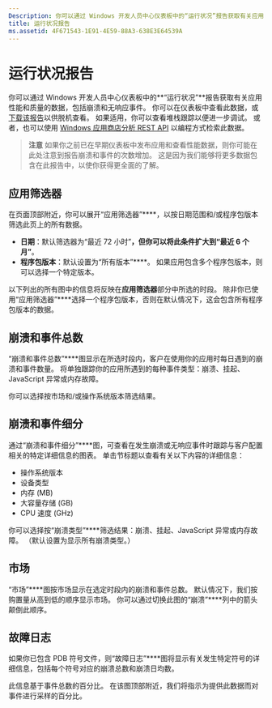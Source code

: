 ```yaml
---
Description: 你可以通过 Windows 开发人员中心仪表板中的“运行状况”报告获取有关应用性能和质量的数据，包括崩溃和无响应事件。
title: 运行状况报告
ms.assetid: 4F671543-1E91-4E59-88A3-638E3E64539A
---
```


# 运行状况报告


你可以通过 Windows 开发人员中心仪表板中的**“运行状况”**报告获取有关应用性能和质量的数据，包括崩溃和无响应事件。 你可以在仪表板中查看此数据，或[下载该报告](download-analytic-reports.md)以供脱机查看。 如果适用，你可以查看堆栈跟踪以便进一步调试。 或者，也可以使用 [Windows 应用商店分析 REST API](../monetize/access-analytics-data-using-windows-store-services.md) 以编程方式检索此数据。

> **注意** 如果你之前已在早期仪表板中发布应用和查看性能数据，则你可能在此处注意到报告崩溃和事件的次数增加。 这是因为我们能够将更多数据包含在此报告中，以使你获得更全面的了解。

## 应用筛选器


在页面顶部附近，你可以展开“应用筛选器”****，以按日期范围和/或程序包版本筛选此页上的所有数据。

-   **日期**：默认筛选器为“最近 72 小时”****，但你可以将此条件扩大到“最近 6 个月”****。
-   **程序包版本**：默认设置为“所有版本”****。 如果应用包含多个程序包版本，则可以选择一个特定版本。

以下列出的所有图中的信息将反映在**应用筛选器**部分中所选的时段。 除非你已使用“应用筛选器”****选择一个程序包版本，否则在默认情况下，这会包含所有程序包版本的数据。

## 崩溃和事件总数


“崩溃和事件总数”****图显示在所选时段内，客户在使用你的应用时每日遇到的崩溃和事件数量。 将单独跟踪你的应用所遇到的每种事件类型：崩溃、挂起、JavaScript 异常或内存故障。

你可以选择按市场和/或操作系统版本筛选结果。

## 崩溃和事件细分


通过“崩溃和事件细分”****图，可查看在发生崩溃或无响应事件时跟踪与客户配置相关的特定详细信息的图表。 单击节标题以查看有关以下内容的详细信息：

-   操作系统版本
-   设备类型
-   内存 (MB)
-   大容量存储 (GB)
-   CPU 速度 (GHz)

你可以选择按“崩溃类型”****筛选结果：崩溃、挂起、JavaScript 异常或内存故障。 （默认设置为显示所有崩溃类型。）

## 市场


“市场”****图按市场显示在选定时段内的崩溃和事件总数。 默认情况下，我们按购置量从高到低的顺序显示市场。 你可以通过切换此图的“崩溃”****列中的箭头颠倒此顺序。

## 故障日志


如果你已包含 PDB 符号文件，则“故障日志”****图将显示有关发生特定符号的详细信息，包括每个符号对应的崩溃总数和崩溃日均数。

此信息基于事件总数的百分比。 在该图顶部附近，我们将指示为提供此数据而对事件进行采样的百分比。

 

 


<!--HONumber=Mar16_HO1-->


